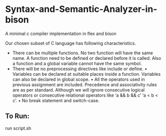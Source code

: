 # Syntax-and-Semantic-Analyzer-in-bison
A minimal c compiler implementation in flex and bison

Our chosen subset of C language has following characteristics.
  * There can be multiple functions. No two function will have the same name. A function need to be defined or declared before it is called. Also a function and a global variable     cannot have the same symbol.
  * There will be no preprocessing directives like include or define.
  • Variables can be declared at suitable places inside a function. Variables can also be declared in global scope.
  • All the operators used in previous assignment are included. Precedence and associativity rules are as per standard. Although we will ignore consecutive logical operators or       consecutive relational operators like ‘a && b && c’ ‘a < b < c’.
  • No break statement and switch-case.

## To Run:

run script.sh
